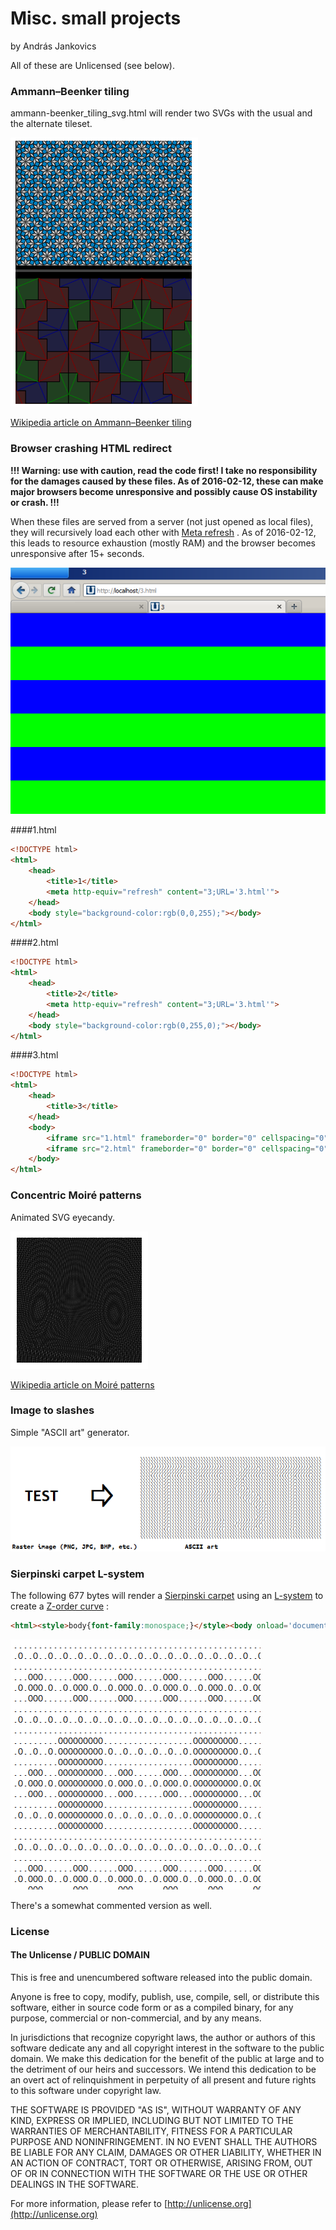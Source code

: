 # Misc. small projects

by András Jankovics

All of these are Unlicensed (see below).

### Ammann–Beenker tiling

ammann-beenker_tiling_svg.html will render two SVGs with the usual and the alternate tileset. 

![Ammann–Beenker tiling](https://github.com/jankovicsandras/misc/blob/master/ammann-beenker_tiling.png)

[Wikipedia article on Ammann–Beenker tiling](https://en.wikipedia.org/wiki/Ammann%E2%80%93Beenker_tiling)

### Browser crashing HTML redirect

**!!! Warning: use with caution, read the code first! I take no responsibility for the damages caused by these files. As of 2016-02-12, these can make major browsers become unresponsive and possibly cause OS instability or crash. !!!**

When these files are served from a server (not just opened as local files), they will recursively load each other with [Meta refresh](https://en.wikipedia.org/wiki/Meta_refresh) . As of 2016-02-12, this leads to resource exhaustion (mostly RAM) and the browser becomes unresponsive after 15+ seconds. 

![Screenshot](https://github.com/jankovicsandras/misc/blob/master/browser_crashing_html_redirect.png)

####1.html

```html
<!DOCTYPE html>
<html>
	<head>
		<title>1</title>
		<meta http-equiv="refresh" content="3;URL='3.html'">
	</head>
	<body style="background-color:rgb(0,0,255);"></body>
</html>
```

####2.html

```html
<!DOCTYPE html>
<html>
	<head>
		<title>2</title>
		<meta http-equiv="refresh" content="3;URL='3.html'">
	</head>
	<body style="background-color:rgb(0,255,0);"></body>
</html>
```

####3.html

```html
<!DOCTYPE html>
<html>
	<head>
		<title>3</title>
	</head>
	<body>
		<iframe src="1.html" frameborder="0" border="0" cellspacing="0" style="position:absolute;border-style: none;top:0%;left:0%;width: 100%; height: 50%;margin:0;padding:0;border:none;clear:none;display:block;" ></iframe> 
		<iframe src="2.html" frameborder="0" border="0" cellspacing="0" style="position:absolute;border-style: none;top:50%;left:0%;width: 100%; height: 50%;margin:0;padding:0;border:none;clear:none;display:block;" ></iframe> 
	</body>
</html>
```

### Concentric Moiré patterns

Animated SVG eyecandy.

![Screenshot](https://github.com/jankovicsandras/misc/blob/master/concentric_moire_patterns.png)

[Wikipedia article on Moiré patterns](https://en.wikipedia.org/wiki/Moire_patterns)

### Image to slashes

Simple "ASCII art" generator.

![Screenshot](https://github.com/jankovicsandras/misc/blob/master/image_to_slashes.png)

### Sierpinski carpet L-system

The following 677 bytes will render a [Sierpinski carpet](https://en.wikipedia.org/wiki/Sierpinski_carpet) using an [L-system](https://en.wikipedia.org/wiki/L-system) to create a [Z-order curve](https://en.wikipedia.org/wiki/Z-order_curve) :

```html
<html><style>body{font-family:monospace;}</style><body onload='document.body.innerHTML=g(f({".":"....O....","O":"OOOOOOOOO"},".",5))'><script>function f(r,s,i){for(j=i;j--;){var a=s.split('');for(k=a.length;k--;){a[k]=r[a[k]]}s=a.join('')}return s}function p(i){var n=1;while(i%Math.pow(3,n)==0){n++}return n-1}function g(s){var b='',m,n=0,d=Math.sqrt(s.length);var a=[];for(m=0;m<d;m++){a[m]=[]}m=0;a[0][0]=s.charAt(0);for(i=1;i<s.length;i++){var x,y,z=p(i);if(z>0){if(z%2==1){x=Math.pow(3,(z+1)/2);y=0}else{x=0;y=Math.pow(3,z/2)}x=-x+1;y=-y+1}else{x=1;y=0}m+=x;n+=y;a[m][n]=s.charAt(i)}for(m=0;m<d;m++){for(n=0;n<d;n++){b+=a[m][n];}b+='<br/>'}return b}</script></body></html>
```

![Screenshot](https://github.com/jankovicsandras/misc/blob/master/sierpinski_carpet_l-system.png)

There's a somewhat commented version as well.


### License
#### The Unlicense / PUBLIC DOMAIN

This is free and unencumbered software released into the public domain.

Anyone is free to copy, modify, publish, use, compile, sell, or
distribute this software, either in source code form or as a compiled
binary, for any purpose, commercial or non-commercial, and by any
means.

In jurisdictions that recognize copyright laws, the author or authors
of this software dedicate any and all copyright interest in the
software to the public domain. We make this dedication for the benefit
of the public at large and to the detriment of our heirs and
successors. We intend this dedication to be an overt act of
relinquishment in perpetuity of all present and future rights to this
software under copyright law.

THE SOFTWARE IS PROVIDED "AS IS", WITHOUT WARRANTY OF ANY KIND,
EXPRESS OR IMPLIED, INCLUDING BUT NOT LIMITED TO THE WARRANTIES OF
MERCHANTABILITY, FITNESS FOR A PARTICULAR PURPOSE AND NONINFRINGEMENT.
IN NO EVENT SHALL THE AUTHORS BE LIABLE FOR ANY CLAIM, DAMAGES OR
OTHER LIABILITY, WHETHER IN AN ACTION OF CONTRACT, TORT OR OTHERWISE,
ARISING FROM, OUT OF OR IN CONNECTION WITH THE SOFTWARE OR THE USE OR
OTHER DEALINGS IN THE SOFTWARE.

For more information, please refer to [http://unlicense.org](http://unlicense.org)
